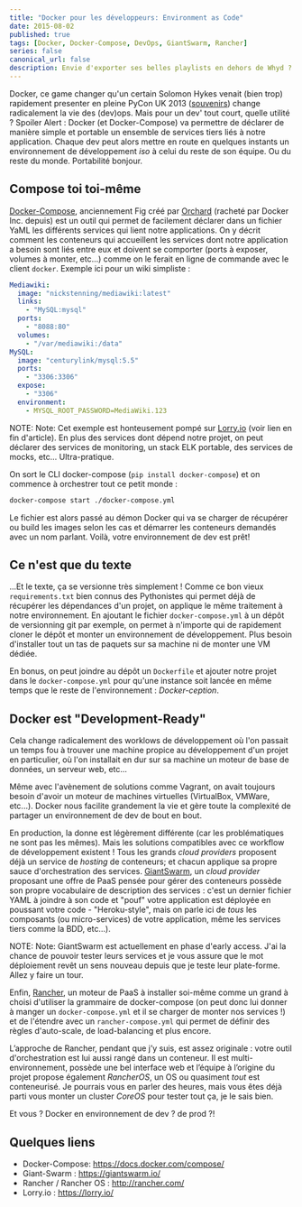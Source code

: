 ```yaml
---
title: "Docker pour les développeurs: Environment as Code"
date: 2015-08-02
published: true
tags: [Docker, Docker-Compose, DevOps, GiantSwarm, Rancher]
series: false
canonical_url: false
description: Envie d'exporter ses belles playlists en dehors de Whyd ? Introducing "WhydToGo".
---
```


Docker, ce game changer qu'un certain Solomon Hykes venait (bien trop) rapidement presenter en pleine PyCon UK 2013 ([souvenirs](https://www.youtube.com/watch?v=wW9CAH9nSLs)) change radicalement la vie des (dev)ops. Mais pour un dev' tout court, quelle utilité ?
Spoiler Alert : Docker (et Docker-Compose) va permettre de déclarer de manière simple et portable un ensemble de services tiers liés à notre application. Chaque dev peut alors mettre en route en quelques instants un environnement de développement _iso_ à celui du reste de son équipe. Ou du reste du monde. Portabilité bonjour.

## Compose toi toi-même

[Docker-Compose](https://docs.docker.com/compose/), anciennement Fig créé par [Orchard](https://www.orchardup.com/) (racheté par Docker Inc. depuis) est un outil qui permet de facilement déclarer dans un fichier YaML les différents services qui lient notre applications. On y décrit comment les conteneurs qui accueillent les services dont notre application a besoin sont liés entre eux et doivent se comporter (ports à exposer, volumes à monter, etc...) comme on le ferait en ligne de commande avec le client `docker`. Exemple ici pour un wiki simpliste :

```yaml
Mediawiki:
  image: "nickstenning/mediawiki:latest"
  links:
    - "MySQL:mysql"
  ports:
    - "8088:80"
  volumes:
    - "/var/mediawiki:/data"
MySQL:
  image: "centurylink/mysql:5.5"
  ports:
    - "3306:3306"
  expose:
    - "3306"
  environment:
    - MYSQL_ROOT_PASSWORD=MediaWiki.123
```

NOTE: Note: Cet exemple est honteusement pompé sur [Lorry.io](https://lorry.io/) (voir lien en fin d'article). En plus des services dont dépend notre projet, on peut déclarer des services de monitoring, un stack ELK portable, des services de mocks, etc... Ultra-pratique.

On sort le CLI docker-compose (`pip install docker-compose`) et on commence à orchestrer tout ce petit monde :

```bash
docker-compose start ./docker-compose.yml
```

Le fichier est alors passé au démon Docker qui va se charger de récupérer ou build les images selon les cas et démarrer les conteneurs demandés avec un nom parlant. Voilà, votre environnement de dev est prêt!

## Ce n'est que du texte

...Et le texte, ça se versionne très simplement ! Comme ce bon vieux `requirements.txt` bien connus des Pythonistes qui permet déjà de récupérer les dépendances d'un projet, on applique le même traitement à notre environnement. En ajoutant le fichier `docker-compose.yml` à un dépôt de versionning git par exemple, on permet à n'importe qui de rapidement cloner le dépôt et monter un environnement de développement. Plus besoin d'installer tout un tas de paquets sur sa machine ni de monter une VM dédiée.

En bonus, on peut joindre au dépôt un `Dockerfile` et ajouter notre projet dans le `docker-compose.yml` pour qu'une instance soit lancée en même temps que le reste de l'environnement : _Docker-ception_.

## Docker est "Development-Ready"

Cela change radicalement des worklows de développement où l'on passait un temps fou à trouver une machine propice au développement d'un projet en particulier, où l'on installait en dur sur sa machine un moteur de base de données, un serveur web, etc...

Même avec l'avènement de solutions comme Vagrant, on avait toujours besoin d'avoir un moteur de machines virtuelles (VirtualBox, VMWare, etc...). Docker nous facilite grandement la vie et gère toute la complexité de partager un environnement de dev de bout en bout.

En production, la donne est légèrement différente (car les problématiques ne sont pas les mêmes). Mais les solutions compatibles avec ce workflow de développement existent ! Tous les grands _cloud providers_ proposent déjà un service de _hosting_ de conteneurs; et chacun applique sa propre sauce d'orchestration des services. [GiantSwarm](https://giantswarm.io/), un _cloud provider_ proposant une offre de PaaS pensée pour gérer des conteneurs possède son propre vocabulaire de description des services : c'est un dernier fichier YAML à joindre à son code et "pouf" votre application est déployée en poussant votre code - "Heroku-style", mais on parle ici de _tous_ les composants (ou micro-services) de votre application, même les services tiers comme la BDD, etc...).

NOTE: Note: GiantSwarm est actuellement en phase d'early access. J'ai la chance de pouvoir tester leurs services et je vous assure que le mot déploiement revêt un sens nouveau depuis que je teste leur plate-forme. Allez y faire un tour.

Enfin, [Rancher](http://rancher.com/rancher-feature-iii/), un moteur de PaaS à installer soi-même comme un grand à choisi d'utiliser la grammaire de docker-compose (on peut donc lui donner à manger un `docker-compose.yml` et il se charger de monter nos services !) et de l'étendre avec un `rancher-compose.yml` qui permet de définir des règles d'auto-scale, de load-balancing et plus encore.

L’approche de Rancher, pendant que j’y suis, est assez originale : votre outil d'orchestration est lui aussi rangé dans un conteneur. Il est multi-environnement, possède une bel interface web et l’équipe à l’origine du projet propose également _RancherOS_, un OS ou quasiment _tout_ est conteneurisé. Je pourrais vous en parler des heures, mais vous êtes déjà parti vous monter un cluster _CoreOS_ pour tester tout ça, je le sais bien.

Et vous ? Docker en environnement de dev ? de prod ?!

## Quelques liens

- Docker-Compose: https://docs.docker.com/compose/
- Giant-Swarm : https://giantswarm.io/
- Rancher / Rancher OS : http://rancher.com/
- Lorry.io : https://lorry.io/
